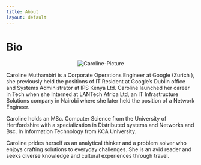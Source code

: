 ```yaml
---
title: About
layout: default
---
```

# Bio

<p align="center">
  <img src="https://ofmyfavourite.com/wp-content/uploads/2020/06/caroline-m-2-e1591196054684.png" alt="Caroline-Picture">
</p>


Caroline Muthambiri is a Corporate Operations Engineer at Google (Zurich ), she previously held the positions of  IT Resident at Google’s  Dublin office and Systems Administrator at IPS Kenya Ltd. Caroline launched her career in Tech when she Interned at LANTech Africa Ltd, an IT Infrastructure Solutions company in Nairobi  where she later held the position of a Network Engineer.

Caroline holds an MSc. Computer Science from the University of Hertfordshire with a specialization in Distributed systems and Networks and Bsc. In Information Technology from KCA University.

Caroline prides herself as an analytical thinker and a problem solver who enjoys crafting solutions to everyday challenges. She is an avid reader and seeks diverse knowledge and cultural experiences through travel.
